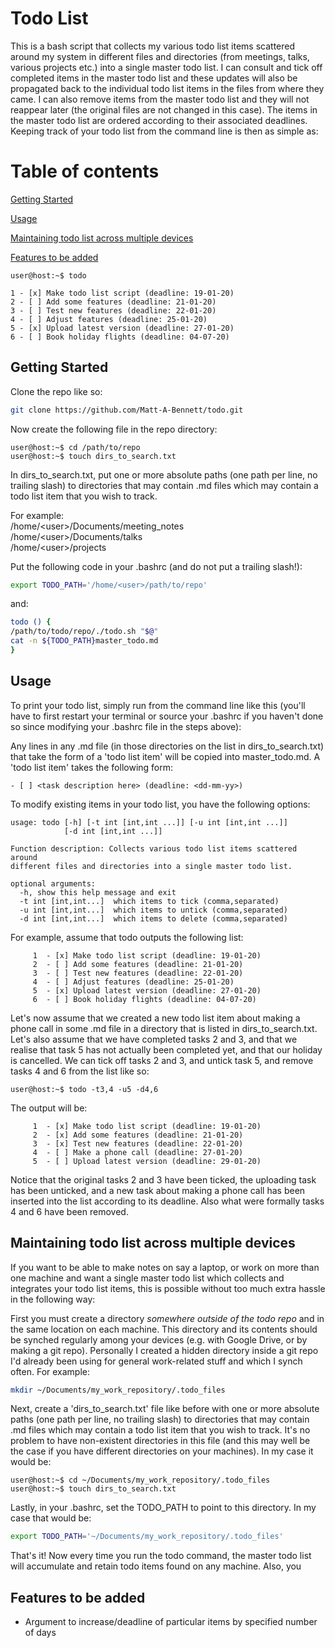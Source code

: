 # Todo List
This is a bash script that collects my various todo list items scattered
around my system in different files and directories (from meetings, talks,
various projects etc.) into a single master todo list. I can consult and tick
off completed items in the master todo list and these updates will also be
propagated back to the individual todo list items in the files from where they
came. I can also remove items from the master todo list and they will not
reappear later (the original files are not changed in this case). The items in
the master todo list are ordered according to their associated deadlines.
Keeping track of your todo list from the command line is then as simple as:

# Table of contents
[Getting Started](#getting-started)

[Usage](#usage)

[Maintaining todo list across multiple devices](#maintaining-todo-list-across-multiple-devices)

[Features to be added](#features-to-be-added)

```console
user@host:~$ todo 

1 - [x] Make todo list script (deadline: 19-01-20) 
2 - [ ] Add some features (deadline: 21-01-20) 
3 - [ ] Test new features (deadline: 22-01-20) 
4 - [ ] Adjust features (deadline: 25-01-20) 
5 - [x] Upload latest version (deadline: 27-01-20) 
6 - [ ] Book holiday flights (deadline: 04-07-20)
``` 
## Getting Started

Clone the repo like so:
```bash
git clone https://github.com/Matt-A-Bennett/todo.git
```

Now create the following file in the repo directory:

```console
user@host:~$ cd /path/to/repo 
user@host:~$ touch dirs_to_search.txt
```

In dirs_to_search.txt, put one or more absolute paths (one path per line, no
trailing slash) to directories that may contain .md files which may contain a
todo list item that you wish to track.
 
For example:\
/home/\<user\>/Documents/meeting_notes\
/home/\<user\>/Documents/talks\
/home/\<user\>/projects

Put the following code in your .bashrc (and do not put a trailing slash!):

```bash
export TODO_PATH='/home/<user>/path/to/repo'
```
and:

```bash
todo () {
/path/to/todo/repo/./todo.sh "$@"
cat -n ${TODO_PATH}master_todo.md
}
```

## Usage
To print your todo list, simply run from the command line like this (you'll
have to first restart your terminal or source your .bashrc if you haven't done
so since modifying your .bashrc file in the steps above):

Any lines in any .md file (in those directories on the list in
dirs_to_search.txt) that take the form of a 'todo list item' will be copied
into master_todo.md. A 'todo list item' takes the following form:

```console
- [ ] <task description here> (deadline: <dd-mm-yy>)
```

To modify existing items in your todo list, you have the following options:

```console
usage: todo [-h] [-t int [int,int ...]] [-u int [int,int ...]] 
            [-d int [int,int ...]]

Function description: Collects various todo list items scattered around
different files and directories into a single master todo list.

optional arguments:
  -h, show this help message and exit
  -t int [int,int...]  which items to tick (comma,separated)
  -u int [int,int...]  which items to untick (comma,separated)
  -d int [int,int...]  which items to delete (comma,separated)
```
  
For example, assume that todo outputs the following list:

```console
     1  - [x] Make todo list script (deadline: 19-01-20)
     2  - [ ] Add some features (deadline: 21-01-20)
     3  - [ ] Test new features (deadline: 22-01-20)
     4  - [ ] Adjust features (deadline: 25-01-20)
     5  - [x] Upload latest version (deadline: 27-01-20)
     6  - [ ] Book holiday flights (deadline: 04-07-20)
```

Let's now assume that we created a new todo list item about making a phone call
in some .md file in a directory that is listed in dirs_to_search.txt. Let's
also assume that we have completed tasks 2 and 3, and that we realise that task
5 has not actually been completed yet, and that our holiday is cancelled. We can tick off tasks 2 and 3, and untick
task 5, and remove tasks 4 and 6 from the list like so:

```console
user@host:~$ todo -t3,4 -u5 -d4,6
```

The output will be:

```console
     1  - [x] Make todo list script (deadline: 19-01-20)
     2  - [x] Add some features (deadline: 21-01-20)
     3  - [x] Test new features (deadline: 22-01-20)
     4  - [ ] Make a phone call (deadline: 27-01-20)
     5  - [ ] Upload latest version (deadline: 29-01-20)
```

Notice that the original tasks 2 and 3 have been ticked, the uploading task has
been unticked, and a new task about making a phone call has been inserted into
the list according to its deadline. Also what were formally tasks 4 and 6 have
been removed.

## Maintaining todo list across multiple devices
If you want to be able to make notes on say a laptop, or work on more than one
machine and want a single master todo list which collects and integrates your
todo list items, this is possible without too much extra hassle in the
following way:

First you must create a directory *somewhere outside of the todo repo* and in
the same location on each machine. This directory and its contents should be
synched regularly among your devices (e.g. with Google Drive, or by making a
git repo). Personally I created a hidden directory inside a git repo I'd
already been using for general work-related stuff and which I synch often. For
example: 

```bash
mkdir ~/Documents/my_work_repository/.todo_files
```

Next, create a 'dirs_to_search.txt' file like before with one or more absolute
paths (one path per line, no trailing slash) to directories that may contain
.md files which may contain a todo list item that you wish to track. It's no
problem to have non-existent directories in this file (and this may well be the
case if you have different directories on your machines). In my case it would
be:
 
```console
user@host:~$ cd ~/Documents/my_work_repository/.todo_files 
user@host:~$ touch dirs_to_search.txt
```

Lastly, in your .bashrc, set the TODO_PATH to point to this directory. In my case
that would be:
```bash
export TODO_PATH='~/Documents/my_work_repository/.todo_files'
```
That's it! Now every time you run the todo command, the master todo list will
accumulate and retain todo items found on any machine. Also, you

## Features to be added
- Argument to increase/deadline of particular items by specified number of days
